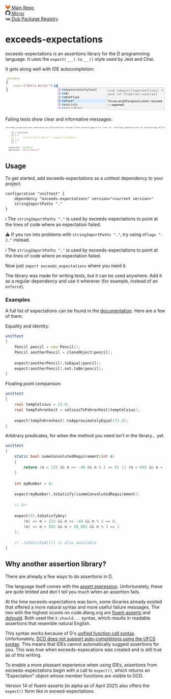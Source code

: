 [<img src="readme-resources/gitlab-icon-rgb.svg" width="16px" alt="GitLab" /> Main Repo](https://gitlab.com/andrej88/exceeds-expectations)  
[<img src="readme-resources/github-icon.svg" width="16px" alt="GitHub" /> Mirror](https://github.com/andrejp88/exceeds-expectations)  
[<img src="readme-resources/dub-logo-small.png" width="16px" alt="Dub Package Registry" /> Dub Package Registry](https://code.dlang.org/packages/exceeds-expectations)  

# exceeds-expectations

exceeds-expectations is an assertions library for the D programming language. It uses the `expect(___).to___()` style used by Jest and Chai.

It gets along well with IDE autocompletion:

![After calling "expect" and typing ".to", VSCode shows a list of available assertions.](readme-resources/ide-completion.png)

Failing tests show clear and informative messages:

![Console output of a failing expectation showing the expected value, the received value, and a snippet of code surrounding the expectation.](readme-resources/toequals-failure.png)

## Usage

To get started, add exceeds-expectations as a unittest dependency to your project:

```sdl
configuration "unittest" {
    dependency "exceeds-expectations" version="<current version>"
    stringImportPaths "."
}
```

ℹ️ The `stringImportPaths "."` is used by exceeds-expectations to point at the lines of code where an expectation failed.

⚠️ If you run into problems with `stringImportPaths "."`, try using `dflags "-J."` instead.

ℹ️ The `stringImportPaths "."` is used by exceeds-expectations to point at the lines of code where an expectation failed.

Now just `import exceeds_expectations` where you need it.

The library was made for writing tests, but it can be used anywhere. Add it as a regular dependency and use it wherever (for example, instead of an `enforce`).

### Examples

A full list of expectations can be found in the [documentation](https://exceeds-expectations.dpldocs.info/exceeds_expectations.Expectation.html). Here are a few of them:

Equality and identity:
```d
unittest
{
    Pencil pencil = new Pencil();
    Pencil anotherPencil = cloneObject(pencil);

    expect(anotherPencil).toEqual(pencil);
    expect(anotherPencil).not.toBe(pencil);
}
```

Floating point comparison:
```d
unittest
{
    real tempCelsius = 23.0;
    real tempFahrenheit = celsiusToFahrenheit(tempCelsius);

    expect(tempFahrenheit).toApproximatelyEqual(73.4);
}
```


Arbitrary predicates, for when the method you need isn't in the library... yet.

```d
unittest
{
    static bool someConvolutedRequirement(int n)
    {
        return (n < 233 && n >= -48 && n % 2 == 0) || (n > 692 && n < 10_002 && n % 3 == 1);
    }

    int myNumber = 8;

    expect(myNumber).toSatisfy(&someConvolutedRequirement);

    // Or:

    expect(8).toSatisfyAny(
        (n) => n < 233 && n >= -48 && n % 2 == 0,
        (n) => n > 692 && n < 10_002 && n % 3 == 1
    );

    // .toSatisfyAll() is also available
}
```


## Why another assertion library?

There are already a few ways to do assertions in D.

The language itself comes with the [assert expression](https://dlang.org/spec/expression.html#AssertExpression). Unfortunately, these are quite limited and don't tell you much when an assertion fails.

At the time exceeds-expectations was born, some libraries already existed that offered a more natural syntax and more useful failure messages. The two with the highest scores on code.dlang.org are [fluent-asserts](https://code.dlang.org/packages/fluent-asserts) and [dshould](https://code.dlang.org/packages/dshould). Both used the `X.should...` syntax, which results in readable assertions that resemble natural English.

This syntax works because of D's [unified function call syntax](https://dlang.org/spec/function.html#pseudo-member). Unfortunately, [DCD does not support auto-completions using the UFCS syntax](https://github.com/dlang-community/DCD#status). This means that IDEs cannot automatically suggest assertions for you. This was true when exceeds-expecations was created and is still true as of this writing.

To enable a more pleasant experience when using IDEs, assertions from exceeds-expectations begin with a call to `expect()`, which returns an "Expectation" object whose member functions are visible to DCD.

Version 14 of fluent-asserts (in alpha as of April 2021) also offers the `expect()` form like in exceed-expectations.
